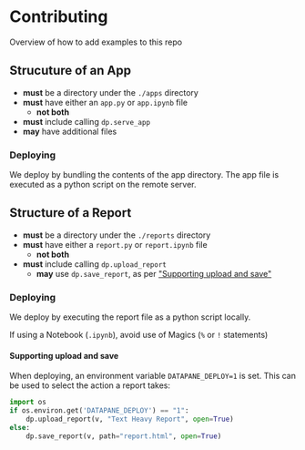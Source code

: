 # Contributing

Overview of how to add examples to this repo


## Strucuture of an App

- **must** be a directory under the `./apps` directory
- **must** have either an `app.py` or `app.ipynb` file
  - **not both**
- **must** include calling `dp.serve_app`
- **may** have additional files

### Deploying

We deploy by bundling the contents of the app directory.
The app file is executed as a python script on the remote server.


## Structure of a Report

- **must** be a directory under the `./reports` directory
- **must** have either a `report.py` or `report.ipynb` file
  - **not both**
- **must** include calling `dp.upload_report`
  - **may** use `dp.save_report`, as per ["Supporting upload and save"](#supporting-upload-and-save)

### Deploying

We deploy by executing the report file as a python script locally.

If using a Notebook (`.ipynb`), avoid use of Magics (`%` or `!` statements)

#### Supporting upload and save

When deploying, an environment variable `DATAPANE_DEPLOY=1` is set.
This can be used to select the action a report takes:

```py
import os
if os.environ.get('DATAPANE_DEPLOY') == "1":
    dp.upload_report(v, "Text Heavy Report", open=True)
else:
    dp.save_report(v, path="report.html", open=True)
```

